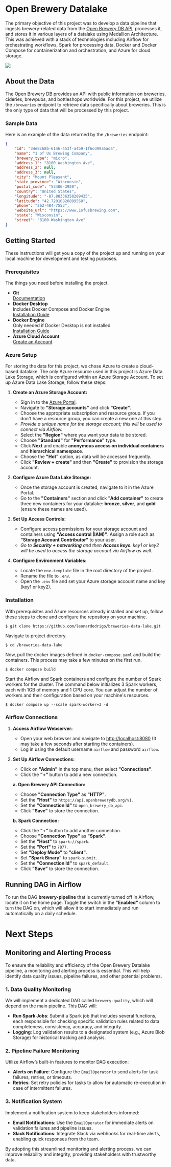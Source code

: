 # Open Brewery Datalake

The primary objective of this project was to develop a data pipeline that ingests brewery-related data from the [Open Brewery DB API](https://www.openbrewerydb.org/), processes it, and stores it in various layers of a datalake using Medallion Architecture. This was achieved with a stack of technologies including Airflow for orchestrating workflows, Spark for processing data, Docker and Docker Compose for containerization and orchestration, and Azure for cloud storage.

![](https://github.com/leonardodrigo/breweries-data-lake/blob/main/docs/img/project-diagram.png)

## About the Data

The Open Brewery DB provides an API with public information on breweries, cideries, brewpubs, and bottleshops worldwide. For this project, we utilize the `/breweries` endpoint to retrieve data specifically about breweries. This is the only type of data that will be processed by this project.

### Sample Data

Here is an example of the data returned by the `/breweries` endpoint:

```json
{
    "id": "34e8c68b-6146-453f-a4b9-1f6cd99a5ada",
    "name": "1 of Us Brewing Company",
    "brewery_type": "micro",
    "address_1": "8100 Washington Ave",
    "address_2": null,
    "address_3": null,
    "city": "Mount Pleasant",
    "state_province": "Wisconsin",
    "postal_code": "53406-3920",
    "country": "United States",
    "longitude": "-87.88336350209435",
    "latitude": "42.72010826899558",
    "phone": "262-484-7553",
    "website_url": "https://www.1ofusbrewing.com",
    "state": "Wisconsin",
    "street": "8100 Washington Ave"
}
```

## Getting Started

These instructions will get you a copy of the project up and running on your local machine for development and testing purposes.

### Prerequisites

The things you need before installing the project.

* **Git**  
  [Documentation](https://git-scm.com/doc)
* **Docker Desktop**  
  Includes Docker Compose and Docker Engine  
  [Installation Guide](https://docs.docker.com/desktop/install/mac-install/)
* **Docker Engine**  
  Only needed if Docker Desktop is not installed  
  [Installation Guide](https://docs.docker.com/engine/install/)
* **Azure Cloud Account**  
  [Create an Account](https://azure.microsoft.com/en-us)

### Azure Setup

For storing the data for this project, we chose Azure to create a cloud-based datalake. The only Azure resource used in this project is Azure Data Lake Storage, which is configured within an Azure Storage Account. To set up Azure Data Lake Storage, follow these steps:

1. **Create an Azure Storage Account:**
   - Sign in to the [Azure Portal](https://portal.azure.com).
   - Navigate to **"Storage accounts"** and click **"Create"**.
   - Choose the appropriate subscription and resource group. If you don't have a resource group, you can create a new one at this step.
   - _Provide a unique name for the storage account; this will be used to connect via Airflow._
   - Select the **"Region"** where you want your data to be stored.
   - Choose **"Standard"** for **"Performance"** type.
   - Click **Next** and enable **anonymous access on individual containers** and **hierarchical namespace**.
   - Choose the **"Hot"** option, as data will be accessed frequently.
   - Click **"Review + create"** and then **"Create"** to provision the storage account.

2. **Configure Azure Data Lake Storage:**
   - Once the storage account is created, navigate to it in the Azure Portal.
   - Go to the **"Containers"** section and click **"Add container"** to create three new containers for your datalake: **bronze**, **silver**, and **gold** (ensure these names are used).

3. **Set Up Access Controls:**
   - Configure access permissions for your storage account and containers using **"Access control (IAM)"**. Assign a role such as **"Storage Account Contributor"** to your user.
   - _Go to **Security + networking** and then **Access keys**. key1 or key2 will be used to access the storage account via Airflow as well._

4. **Configure Environment Variables:**
   - Locate the `env.template` file in the root directory of the project.
   - Rename the file to `.env`.
   - Open the `.env` file and set your Azure storage account name and key (key1 or key2).

### Installation

With prerequisites and Azure resources already installed and set up, follow these steps to clone and configure the repository on your machine.
```
$ git clone https://github.com/leonardodrigo/breweries-data-lake.git
```

Navigate to project directory.
```
$ cd /breweries-data-lake
```

Now, pull the docker images defined in ```docker-compose.yaml``` and build the containers. This process may take a few minutes on the first run.
```
$ docker compose build
```

Start the Airflow and Spark containers and configure the number of Spark workers for the cluster. The command below initializes 3 Spark workers, each with 1GB of memory and 1 CPU core. You can adjust the number of workers and their configuration based on your machine's resources.
```
$ docker compose up --scale spark-worker=3 -d
```

### Airflow Connections

1. **Access Airflow Webserver:**
   - Open your web browser and navigate to [http://localhost:8080](http://localhost:8080) (It may take a few seconds after starting the containers).
   - Log in using the default username `airflow` and password `airflow`.

2. **Set Up Airflow Connections:**
   - Click on **"Admin"** in the top menu, then select **"Connections"**.
   - Click the **"+"** button to add a new connection.

   **a. Open Brewery API Connection:**
   - Choose **"Connection Type"** as **"HTTP"**.
   - Set the **"Host"** to `https://api.openbrewerydb.org/v1`.
   - Set the **"Connection Id"** to `open_brewery_db_api`.
   - Click **"Save"** to store the connection.

   **b. Spark Connection:**
   - Click the **"+"** button to add another connection.
   - Choose **"Connection Type"** as **"Spark"**.
   - Set the **"Host"** to `spark://spark`.
   - Set the **"Port"** to `7077`.
   - Set **"Deploy Mode"** to **"client"**.
   - Set **"Spark Binary"** to `spark-submit`.
   - Set the **"Connection Id"** to `spark_default`.
   - Click **"Save"** to store the connection.

## Running DAG in Airflow

To run the DAG **brewery-pipeline** that is currently turned off in Airflow, locate it on the home page. Toggle the switch in the **"Enabled"** column to turn the DAG on, which will allow it to start immediately and run automatically on a daily schedule.

# Next Steps

## Monitoring and Alerting Process

To ensure the reliability and efficiency of the Open Brewery Datalake pipeline, a monitoring and alerting process is essential. This will help identify data quality issues, pipeline failures, and other potential problems.

### 1. Data Quality Monitoring

We will implement a dedicated DAG called `brewery-quality`, which will depend on the main pipeline. This DAG will:
- **Run Spark Jobs**: Submit a Spark job that includes several functions, each responsible for checking specific validation rules related to data completeness, consistency, accuracy, and integrity.
- **Logging**: Log validation results to a designated system (e.g., Azure Blob Storage) for historical tracking and analysis.

### 2. Pipeline Failure Monitoring

Utilize Airflow’s built-in features to monitor DAG execution:
- **Alerts on Failure**: Configure the `EmailOperator` to send alerts for task failures, retries, or timeouts.
- **Retries**: Set retry policies for tasks to allow for automatic re-execution in case of intermittent failures.

### 3. Notification System

Implement a notification system to keep stakeholders informed:
- **Email Notifications**: Use the `EmailOperator` for immediate alerts on validation failures and pipeline issues.
- **Slack Notifications**: Integrate Slack via webhooks for real-time alerts, enabling quick responses from the team.

By adopting this streamlined monitoring and alerting process, we can improve reliability and integrity, providing stakeholders with trustworthy data.
